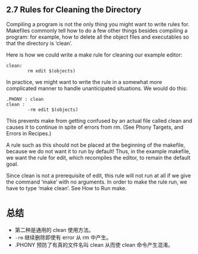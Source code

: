 ## 2.7 Rules for Cleaning the Directory
Compiling a program is not the only thing you might want to write rules for. Makefiles commonly tell how to do a few other things besides compiling a program: for example, how to delete all the object files and executables so that the directory is ‘clean’.

Here is how we could write a make rule for cleaning our example editor:
```
clean:
        rm edit $(objects)
```
In practice, we might want to write the rule in a somewhat more complicated manner to handle unanticipated situations. We would do this:
```
.PHONY : clean
clean :
        -rm edit $(objects)
```
This prevents make from getting confused by an actual file called clean and causes it to continue in spite of errors from rm. (See Phony Targets, and Errors in Recipes.)

A rule such as this should not be placed at the beginning of the makefile, because we do not want it to run by default! Thus, in the example makefile, we want the rule for edit, which recompiles the editor, to remain the default goal.

Since clean is not a prerequisite of edit, this rule will not run at all if we give the command ‘make’ with no arguments. In order to make the rule run, we have to type ‘make clean’. See How to Run make.

# `总结`
- 第二种是通用的 clean 使用方法。  
- `-rm` 继续删除即使有 error 从 rm 中产生。  
- .PHONY 预防了有真的文件名叫 clean 从而使 clean 命令产生混淆。